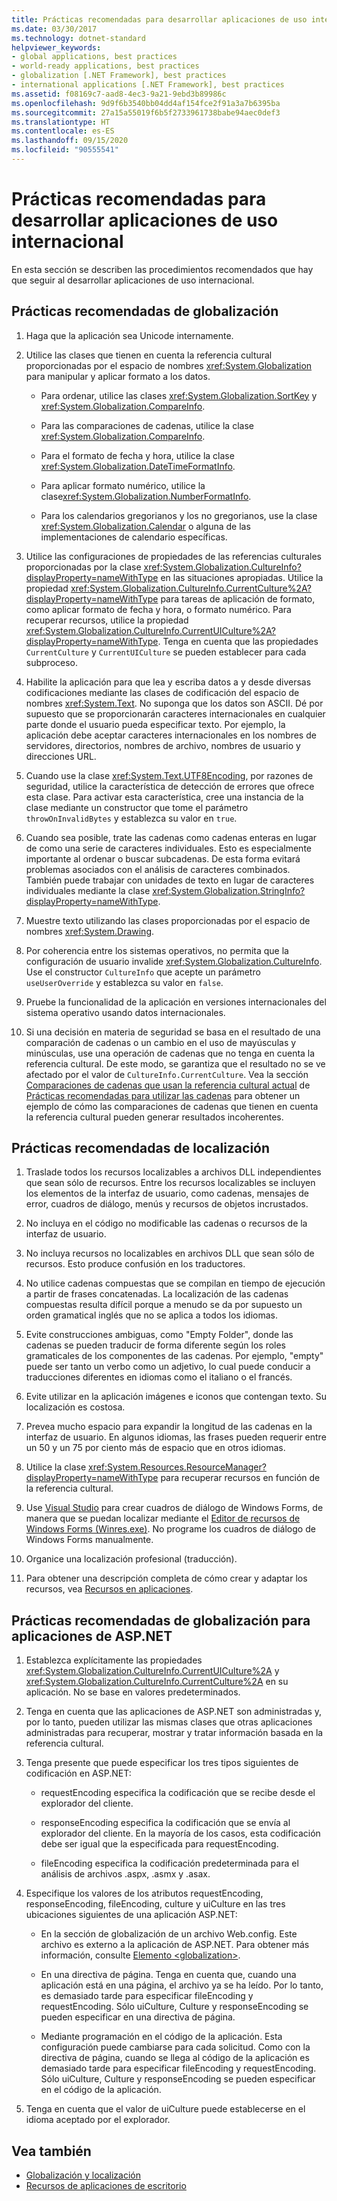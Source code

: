 ```yaml
---
title: Prácticas recomendadas para desarrollar aplicaciones de uso internacional
ms.date: 03/30/2017
ms.technology: dotnet-standard
helpviewer_keywords:
- global applications, best practices
- world-ready applications, best practices
- globalization [.NET Framework], best practices
- international applications [.NET Framework], best practices
ms.assetid: f08169c7-aad8-4ec3-9a21-9ebd3b89986c
ms.openlocfilehash: 9d9f6b3540bb04dd4af154fce2f91a3a7b6395ba
ms.sourcegitcommit: 27a15a55019f6b5f2733961738babe94aec0def3
ms.translationtype: HT
ms.contentlocale: es-ES
ms.lasthandoff: 09/15/2020
ms.locfileid: "90555541"
---
```

# <a name="best-practices-for-developing-world-ready-applications"></a>Prácticas recomendadas para desarrollar aplicaciones de uso internacional

En esta sección se describen las procedimientos recomendados que hay que seguir al desarrollar aplicaciones de uso internacional.

## <a name="globalization-best-practices"></a>Prácticas recomendadas de globalización

1. Haga que la aplicación sea Unicode internamente.

2. Utilice las clases que tienen en cuenta la referencia cultural proporcionadas por el espacio de nombres <xref:System.Globalization> para manipular y aplicar formato a los datos.

    - Para ordenar, utilice las clases <xref:System.Globalization.SortKey> y <xref:System.Globalization.CompareInfo>.

    - Para las comparaciones de cadenas, utilice la clase <xref:System.Globalization.CompareInfo>.

    - Para el formato de fecha y hora, utilice la clase <xref:System.Globalization.DateTimeFormatInfo>.

    - Para aplicar formato numérico, utilice la clase<xref:System.Globalization.NumberFormatInfo>.

    - Para los calendarios gregorianos y los no gregorianos, use la clase <xref:System.Globalization.Calendar> o alguna de las implementaciones de calendario específicas.

3. Utilice las configuraciones de propiedades de las referencias culturales proporcionadas por la clase <xref:System.Globalization.CultureInfo?displayProperty=nameWithType> en las situaciones apropiadas. Utilice la propiedad <xref:System.Globalization.CultureInfo.CurrentCulture%2A?displayProperty=nameWithType> para tareas de aplicación de formato, como aplicar formato de fecha y hora, o formato numérico. Para recuperar recursos, utilice la propiedad <xref:System.Globalization.CultureInfo.CurrentUICulture%2A?displayProperty=nameWithType>. Tenga en cuenta que las propiedades `CurrentCulture` y `CurrentUICulture` se pueden establecer para cada subproceso.

4. Habilite la aplicación para que lea y escriba datos a y desde diversas codificaciones mediante las clases de codificación del espacio de nombres <xref:System.Text>. No suponga que los datos son ASCII. Dé por supuesto que se proporcionarán caracteres internacionales en cualquier parte donde el usuario pueda especificar texto. Por ejemplo, la aplicación debe aceptar caracteres internacionales en los nombres de servidores, directorios, nombres de archivo, nombres de usuario y direcciones URL.

5. Cuando use la clase <xref:System.Text.UTF8Encoding>, por razones de seguridad, utilice la característica de detección de errores que ofrece esta clase. Para activar esta característica, cree una instancia de la clase mediante un constructor que tome el parámetro `throwOnInvalidBytes` y establezca su valor en `true`.

6. Cuando sea posible, trate las cadenas como cadenas enteras en lugar de como una serie de caracteres individuales. Esto es especialmente importante al ordenar o buscar subcadenas. De esta forma evitará problemas asociados con el análisis de caracteres combinados. También puede trabajar con unidades de texto en lugar de caracteres individuales mediante la clase <xref:System.Globalization.StringInfo?displayProperty=nameWithType>.

7. Muestre texto utilizando las clases proporcionadas por el espacio de nombres <xref:System.Drawing>.

8. Por coherencia entre los sistemas operativos, no permita que la configuración de usuario invalide <xref:System.Globalization.CultureInfo>. Use el constructor `CultureInfo` que acepte un parámetro `useUserOverride` y establezca su valor en `false`.

9. Pruebe la funcionalidad de la aplicación en versiones internacionales del sistema operativo usando datos internacionales.

10. Si una decisión en materia de seguridad se basa en el resultado de una comparación de cadenas o un cambio en el uso de mayúsculas y minúsculas, use una operación de cadenas que no tenga en cuenta la referencia cultural. De este modo, se garantiza que el resultado no se ve afectado por el valor de `CultureInfo.CurrentCulture`. Vea la sección [Comparaciones de cadenas que usan la referencia cultural actual](../base-types/best-practices-strings.md#string-comparisons-that-use-the-current-culture) de [Prácticas recomendadas para utilizar las cadenas](../base-types/best-practices-strings.md) para obtener un ejemplo de cómo las comparaciones de cadenas que tienen en cuenta la referencia cultural pueden generar resultados incoherentes.

## <a name="localization-best-practices"></a>Prácticas recomendadas de localización

1. Traslade todos los recursos localizables a archivos DLL independientes que sean sólo de recursos. Entre los recursos localizables se incluyen los elementos de la interfaz de usuario, como cadenas, mensajes de error, cuadros de diálogo, menús y recursos de objetos incrustados.

2. No incluya en el código no modificable las cadenas o recursos de la interfaz de usuario.

3. No incluya recursos no localizables en archivos DLL que sean sólo de recursos. Esto produce confusión en los traductores.

4. No utilice cadenas compuestas que se compilan en tiempo de ejecución a partir de frases concatenadas. La localización de las cadenas compuestas resulta difícil porque a menudo se da por supuesto un orden gramatical inglés que no se aplica a todos los idiomas.

5. Evite construcciones ambiguas, como "Empty Folder", donde las cadenas se pueden traducir de forma diferente según los roles gramaticales de los componentes de las cadenas. Por ejemplo, "empty" puede ser tanto un verbo como un adjetivo, lo cual puede conducir a traducciones diferentes en idiomas como el italiano o el francés.

6. Evite utilizar en la aplicación imágenes e iconos que contengan texto. Su localización es costosa.

7. Prevea mucho espacio para expandir la longitud de las cadenas en la interfaz de usuario. En algunos idiomas, las frases pueden requerir entre un 50 y un 75 por ciento más de espacio que en otros idiomas.

8. Utilice la clase <xref:System.Resources.ResourceManager?displayProperty=nameWithType> para recuperar recursos en función de la referencia cultural.

9. Use [Visual Studio](https://visualstudio.microsoft.com/vs/?utm_medium=microsoft&utm_source=docs.microsoft.com&utm_campaign=inline+link) para crear cuadros de diálogo de Windows Forms, de manera que se puedan localizar mediante el [Editor de recursos de Windows Forms (Winres.exe)](../../framework/tools/winres-exe-windows-forms-resource-editor.md). No programe los cuadros de diálogo de Windows Forms manualmente.

10. Organice una localización profesional (traducción).

11. Para obtener una descripción completa de cómo crear y adaptar los recursos, vea [Recursos en aplicaciones](../../framework/resources/index.md).

## <a name="globalization-best-practices-for-aspnet-applications"></a>Prácticas recomendadas de globalización para aplicaciones de ASP.NET

1. Establezca explícitamente las propiedades <xref:System.Globalization.CultureInfo.CurrentUICulture%2A> y <xref:System.Globalization.CultureInfo.CurrentCulture%2A> en su aplicación. No se base en valores predeterminados.

2. Tenga en cuenta que las aplicaciones de ASP.NET son administradas y, por lo tanto, pueden utilizar las mismas clases que otras aplicaciones administradas para recuperar, mostrar y tratar información basada en la referencia cultural.

3. Tenga presente que puede especificar los tres tipos siguientes de codificación en ASP.NET:

    - requestEncoding especifica la codificación que se recibe desde el explorador del cliente.

    - responseEncoding especifica la codificación que se envía al explorador del cliente. En la mayoría de los casos, esta codificación debe ser igual que la especificada para requestEncoding.

    - fileEncoding especifica la codificación predeterminada para el análisis de archivos .aspx, .asmx y .asax.

4. Especifique los valores de los atributos requestEncoding, responseEncoding, fileEncoding, culture y uiCulture en las tres ubicaciones siguientes de una aplicación ASP.NET:

    - En la sección de globalización de un archivo Web.config. Este archivo es externo a la aplicación de ASP.NET. Para obtener más información, consulte [Elemento \<globalization>](/previous-versions/dotnet/netframework-4.0/hy4kkhe0(v=vs.100)).

    - En una directiva de página. Tenga en cuenta que, cuando una aplicación está en una página, el archivo ya se ha leído. Por lo tanto, es demasiado tarde para especificar fileEncoding y requestEncoding. Sólo uiCulture, Culture y responseEncoding se pueden especificar en una directiva de página.

    - Mediante programación en el código de la aplicación. Esta configuración puede cambiarse para cada solicitud. Como con la directiva de página, cuando se llega al código de la aplicación es demasiado tarde para especificar fileEncoding y requestEncoding. Sólo uiCulture, Culture y responseEncoding se pueden especificar en el código de la aplicación.

5. Tenga en cuenta que el valor de uiCulture puede establecerse en el idioma aceptado por el explorador.

## <a name="see-also"></a>Vea también

- [Globalización y localización](index.md)
- [Recursos de aplicaciones de escritorio](../../framework/resources/index.md)
